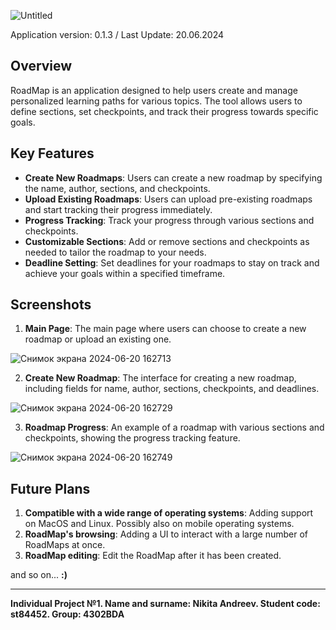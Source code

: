 ![Untitled](https://github.com/juicebucket/roadmap_project/assets/92608350/d2ab96b7-c914-47ca-b9d5-b7d0cee73bf3)

Application version: 0.1.3 / Last Update: 20.06.2024

## Overview
RoadMap is an application designed to help users create and manage personalized learning paths for various topics. The tool allows users to define sections, set checkpoints, and track their progress towards specific goals.


## Key Features
- **Create New Roadmaps**: Users can create a new roadmap by specifying the name, author, sections, and checkpoints.
- **Upload Existing Roadmaps**: Users can upload pre-existing roadmaps and start tracking their progress immediately.
- **Progress Tracking**: Track your progress through various sections and checkpoints.
- **Customizable Sections**: Add or remove sections and checkpoints as needed to tailor the roadmap to your needs.
- **Deadline Setting**: Set deadlines for your roadmaps to stay on track and achieve your goals within a specified timeframe.


## Screenshots
1. **Main Page**: The main page where users can choose to create a new roadmap or upload an existing one.

![Снимок экрана 2024-06-20 162713](https://github.com/juicebucket/roadmap_project/assets/92608350/73e0ea0d-9cf6-4712-b0ae-2565c00d3fd9)

2. **Create New Roadmap**: The interface for creating a new roadmap, including fields for name, author, sections, checkpoints, and deadlines.

![Снимок экрана 2024-06-20 162729](https://github.com/juicebucket/roadmap_project/assets/92608350/ac6c8cd2-c956-4bcb-88a4-2faa3ff0fb4f)

3. **Roadmap Progress**: An example of a roadmap with various sections and checkpoints, showing the progress tracking feature.

![Снимок экрана 2024-06-20 162749](https://github.com/juicebucket/roadmap_project/assets/92608350/1febd12f-5cc6-430b-8fbd-8585d79c789c)


## Future Plans
1. **Compatible with a wide range of operating systems**: Adding support on MacOS and Linux. Possibly also on mobile operating systems.
2. **RoadMap's browsing**: Adding a UI to interact with a large number of RoadMaps at once.
3. **RoadMap editing**: Edit the RoadMap after it has been created.

and so on... **:)**

----------------------------------------------------------------

**Individual Project №1. Name and surname: Nikita Andreev. Student code: st84452. Group: 4302BDA**
